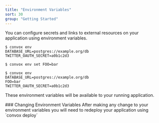 ```yaml
---
title: "Environment Variables"
sort: 30
group: "Getting Started"
---
```

You can configure secrets and links to external resources on your application using environment variables.

```shell
$ convox env
DATABASE_URL=postgres://example.org/db
TWITTER_OAUTH_SECRET=a0b1c2d3

$ convox env set FOO=bar

$ convox env
DATABASE_URL=postgres://example.org/db
FOO=bar
TWITTER_OAUTH_SECRET=a0b1c2d3
```


These environment variables will be available to your running application.

<div class="block-callout block-show-callout type-info">
### Changing Environment Variables
After making any change to your environment variables you will need to redeploy your application using `convox deploy`
</div>
